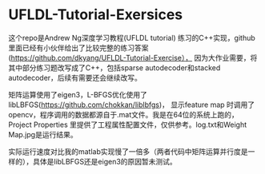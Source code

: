 UFLDL-Tutorial-Exersices
========================

这个repo是Andrew Ng深度学习教程(UFLDL tutorial) 练习的C++实现，github里面已经有小伙伴给出了比较完整的练习答案(https://github.com/dkyang/UFLDL-Tutorial-Exercise）， 因为大作业需要，将其中部分练习题改写成了C++，包括sparse autodecoder和stacked autodecoder，后续有需要还会继续改写。

矩阵运算使用了eigen3，L-BFGS优化使用了libLBFGS(https://github.com/chokkan/liblbfgs)， 显示feature map 时调用了opencv，程序调用的数据都源自于.mat文件。我是在64位的系统上跑的，Project Properties 里提供了工程属性配置文件，仅供参考。log.txt和Weight Map.jpg是运行结果。

实际运行速度对比我的matlab实现慢了一倍多（两者代码中矩阵运算并行度是一样的），具体是libLBFGS还是eigen3的原因暂未测试。
